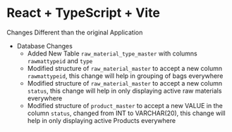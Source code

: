 # React + TypeScript + Vite

Changes Different than the original Application

- Database Changes
  - Added New Table `raw_material_type_master` with columns `rawmattypeid` and `type`
  - Modified structure of `raw_material_master` to accept a new column `rawmattypeid`, this change will help in grouping of bags everywhere
  - Modified structure of `raw_material_master` to accept a new column `status`, this change will help in only displaying active raw materials everywhere
  - Modified structure of `product_master` to accept a new VALUE in the column `status`, changed from INT to VARCHAR(20), this change will help in only displaying active Products everywhere
